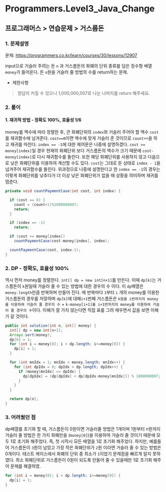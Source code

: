 # Programmers.Level3_Java_Change

## 프로그래머스 > 연습문제 > 거스름돈

### 1. 문제설명

문제: https://programmers.co.kr/learn/courses/30/lessons/12907

input으로 거슬러 주려는 돈 `n` 과 거스름돈의 화폐의 단위 종류를 담은 정수형 배열 `money`가 들어온다. 돈 `n`원을 거슬러 줄 방법의 수를 return하는 문제.

* 제한사항
> 정답이 커질 수 있으니 1,000,000,007로 나눈 나머지를 return 해주세요.

### 2. 풀이

#### 1. 재귀적 방법 - 정확도 100%, 효율성 1/6

money를 액수에 따라 정렬한 후, 큰 화폐단위의 `index`와 거슬러 주어야 할 액수 `cost`를 재귀함수에 넘겨준다.
`cost==0`이면 액수에 맞게 거슬러 준 것이므로 `count++`을 하고 재귀를 마친다. `index == -1`에 대한 제어문은 나중에 설명하겠다. `cost >= money[index]`일 경우 현재의 화폐단위 보다 거스름돈의 액수가 크기 때문에 `cost-money[index]`로 다시 재귀함수를 돌린다. 또한 해당 화폐단위를 사용하지 않고 다음으로 낮은 화폐단위를 이용하여 계산할 수도 있다. `cost`는 그대로 둔 상태로 `index - 1`을 넘겨주어 재귀함수를 돌린다. 위과정으로 나중에 설명한다고 한 `index == -1`의 경우는 이렇게 화폐단위를 낮추다가 더 이상 낮은 화폐단위가 없을 때 상황을 의미하며 재귀를 멈춘다. 

```java
private void countPaymentCase(int cost, int index) {

  if (cost == 0) {
    count = (count+1)%1000000007;
    return;
  }

  if (index == -1)
    return;

  if (cost >= money[index]) 
    countPaymentCase(cost-money[index], index);

  countPaymentCase(cost, index-1);
}
```

### 2. DP - 정확도, 효율성 100%

역시 먼저 money를 정렬한다. `int[] dp = new int[n+1]`를 만든다. 이때 `dp[k]`는 거스름돈이 `k`원일때 거슬러 줄 수 있는 방법에 대한 경우의 수 이다. 이 `dp`배열은 `money.length`만큼 반복하며 만들어 진다. 매 반복마다 `1`부터 `i` 개의 money를 이용한 거스름돈의 경우를 저장하며 `dp[k]`에 대해`i+1`번째 거스름돈은 `k원을 i번까지의 money를 이용하여 거슬러 줄 경우의 수` + `k-money[i+1]를 i+1번까지의 money를 이용하여 거슬러 줄 경우의 수`이다. 이해가 잘 가지 않는다면 직접 표를 그려 채우면서 값을 보면 이해가 갈 것이다.

```java
public int solution(int n, int[] money) {
  int[] dp = new int[n+1];
  Arrays.sort(money);
  dp[0] = 1;
  for (int i = money[0]; i < dp.length; i+=money[0]) {
    dp[i] = 1;
  }

  for (int mnIdx = 1; mnIdx < money.length; mnIdx++) {
    for (int dpIdx = 0; dpIdx < dp.length; dpIdx++) {
      if (money[mnIdx] <= dpIdx) {
        dp[dpIdx] = (dp[dpIdx] + dp[dpIdx-money[mnIdx]]) % 1000000007;
      }
    }
  }

  return dp[n];
}
```

### 3. 어려웠던 점

dp배열를 초기화 할 때, 거스름돈이 0원이면 거슬러줄 방법은 1개이며 1원부터 n원까지 거슬러 줄 방법은 한 가지 화폐만을 (`money[0]`)을 이용하여 거슬러 줄 것이기 때문에 모두 1로 초기화 해주었다. 즉, 첫 시작시 모든 배열을 1로 초기화 해주었다. 하지만, 예를들어 거스름돈이 `3`원이 남았고 가장 작은 화폐단위가 `2`원 이라면 거슬러 줄 수 있는 방법은 0개이다. 테스트 케이스에서 화폐의 단위 중 최소가 `1`이었기 문제점을 빠르게 알지 못하였다. 최소 화폐단위로 거스름돈이 0원이 되도록 만들어 줄 수 있을때만 1로 초기화 해주어 문제를 해결하였.

```java
for (int i = money[0]; i < dp.length; i+=money[0]) {
  dp[i] = 1;
}
```
